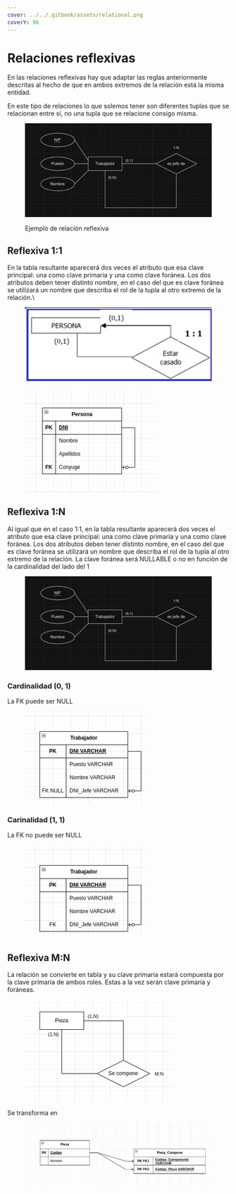 ```yaml
---
cover: ../../.gitbook/assets/relational.png
coverY: 96
---
```


# Relaciones reflexivas

En las relaciones reflexivas hay que adaptar las reglas anteriormente descritas al hecho de que en ambos extremos de la relación está la misma entidad.

En este tipo de relaciones lo que solemos tener son diferentes tuplas que se relacionan entre sí, no una tupla que se relacione consigo misma.

<figure><img src="../../.gitbook/assets/image (43).png" alt=""><figcaption><p>Ejemplo de relación reflexiva</p></figcaption></figure>

## Reflexiva 1:1

En la tabla resultante aparecerá dos veces el atributo que esa clave principal: una como clave primaria y una como clave foránea. Los dos atributos deben tener distinto nombre, en el caso del que es clave foránea se utilizará un nombre que describa el rol de la tupla al otro extremo de la relación.\


<figure><img src="../../.gitbook/assets/image (89).png" alt=""><figcaption></figcaption></figure>

<figure><img src="../../.gitbook/assets/image (88).png" alt=""><figcaption></figcaption></figure>

## Reflexiva 1:N

Al igual que en el caso 1:1,  en la tabla resultante aparecerá dos veces el atributo que esa clave principal: una como clave primaria y una como clave foránea. Los dos atributos deben tener distinto nombre, en el caso del que es clave foránea se utilizará un nombre que describa el rol de la tupla al otro extremo de la relación. La clave foránea será NULLABLE o no en función de la cardinalidad del lado del 1



<figure><img src="../../.gitbook/assets/image (19).png" alt=""><figcaption></figcaption></figure>

### Cardinalidad (0, 1)

La FK puede ser NULL

<figure><img src="../../.gitbook/assets/image (20).png" alt=""><figcaption></figcaption></figure>

### Carinalidad (1, 1)

La FK no puede ser NULL

<figure><img src="../../.gitbook/assets/image (21).png" alt=""><figcaption></figcaption></figure>

## Reflexiva M:N

La relación se convierte en tabla y su clave primaria estará compuesta por la clave primaria de ambos roles. Estas a la vez serán clave primaria y foráneas.

<figure><img src="../../.gitbook/assets/image (22).png" alt=""><figcaption></figcaption></figure>

Se transforma en

<figure><img src="../../.gitbook/assets/image (23).png" alt=""><figcaption></figcaption></figure>
